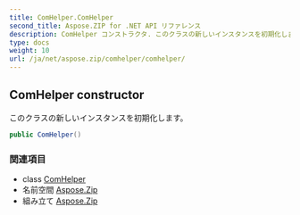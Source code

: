 ```yaml
---
title: ComHelper.ComHelper
second_title: Aspose.ZIP for .NET API リファレンス
description: ComHelper コンストラクタ. このクラスの新しいインスタンスを初期化します
type: docs
weight: 10
url: /ja/net/aspose.zip/comhelper/comhelper/
---
```

## ComHelper constructor

このクラスの新しいインスタンスを初期化します。

```csharp
public ComHelper()
```

### 関連項目

* class [ComHelper](../)
* 名前空間 [Aspose.Zip](../../comhelper/)
* 組み立て [Aspose.Zip](../../../)


